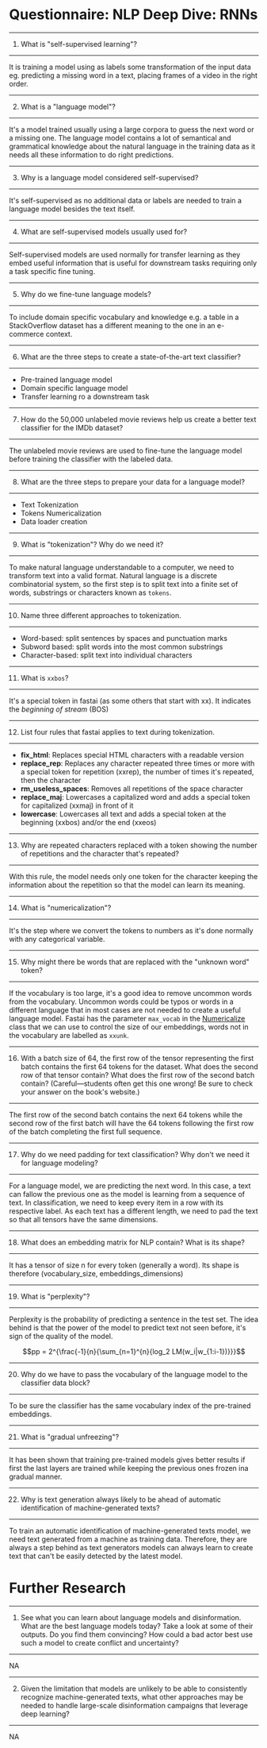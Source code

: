 # Questionnaire: NLP Deep Dive: RNNs

---
1. What is "self-supervised learning"?
---
It is training a model using as labels some transformation of the input data eg. predicting a missing word in a text, placing frames of a video in the right order.

---
2. What is a "language model"?
---
It's a model trained usually using a large corpora to guess the next word or a missing one. The language model contains a lot of semantical and grammatical knowledge about the natural language in the training data as it needs all these information to do right predictions.

---
3. Why is a language model considered self-supervised?
---
It's self-supervised as no additional data or labels are needed to train a language model besides the text itself.

---
4. What are self-supervised models usually used for?
---
Self-supervised models are used normally for transfer learning as they embed useful information that is useful for downstream tasks requiring only a task specific fine tuning.

---
5. Why do we fine-tune language models?
---
To include domain specific vocabulary and knowledge e.g. a table in a StackOverflow dataset has a different meaning to the one in an e-commerce context.

---
6. What are the three steps to create a state-of-the-art text classifier?
---
- Pre-trained language model
- Domain specific language model
- Transfer learning ro a downstream task

---
7. How do the 50,000 unlabeled movie reviews help us create a better text classifier for the IMDb dataset?
---
The unlabeled movie reviews are used to fine-tune the language model before training the classifier with the labeled data.

---
8. What are the three steps to prepare your data for a language model?
---
- Text Tokenization
- Tokens Numericalization
- Data loader creation

---
9. What is "tokenization"? Why do we need it?
---
To make natural language understandable to a computer, we need to transform text into a valid format. Natural language is a discrete combinatorial system, so the first step is to split text into a finite set of words, substrings or characters known as `tokens`.

---
10.  Name three different approaches to tokenization.
---
- Word-based: split sentences by spaces and punctuation marks
- Subword based: split words into the most common substrings 
- Character-based: split text into individual characters

---
11. What is `xxbos`?
---
It's a special token in fastai (as some others that start with xx). It indicates the *beginning of stream* (BOS)

---
12.  List four rules that fastai applies to text during tokenization.
---

- **fix_html**: Replaces special HTML characters with a readable version 
- **replace_rep**: Replaces any character repeated three times or more with a special token for repetition (xxrep), the number of times it's repeated, then the character
- **rm_useless_spaces**: Removes all repetitions of the space character
- **replace_maj**: Lowercases a capitalized word and adds a special token for capitalized (xxmaj) in front of it
- **lowercase**: Lowercases all text and adds a special token at the beginning (xxbos) and/or the end (xxeos)

---
13.   Why are repeated characters replaced with a token showing the number of repetitions and the character that's repeated?
---
With this rule, the model needs only one token for the character keeping the information about the repetition so that the model can learn its meaning.

---
14.  What is "numericalization"?
---
It's the step where we convert the tokens to numbers as it's done normally with any categorical variable.

---
15. Why might there be words that are replaced with the "unknown word" token?
---
If the vocabulary is too large, it's a good idea to remove uncommon words from the vocabulary. Uncommon words could be typos or words in a different language that in most cases are not needed to create a useful language model.
Fastai has the parameter `max_vocab` in the [Numericalize](https://docs.fast.ai/text.data.html#Numericalize) class that we can use to control the size of our embeddings, words not in the vocabulary are labelled as `xxunk`.

---
16. With a batch size of 64, the first row of the tensor representing the first batch contains the first 64 tokens for the dataset. What does the second row of that tensor contain? What does the first row of the second batch contain? (Careful—students often get this one wrong! Be sure to check your answer on the book's website.)
---
The first row of the second batch contains the next 64 tokens while the
second row of the first batch will have the 64 tokens following the first row of the batch completing the first full sequence.

---
17.  Why do we need padding for text classification? Why don't we need it for language modeling?
---
For a language model, we are predicting the next word. In this case, a text can fallow the previous one as the model is learning from a sequence of text.
In classification, we need to keep every item in a row with its respective label. As each text has a different length, we need to pad the text so that all tensors have the same dimensions.

---
18. What does an embedding matrix for NLP contain? What is its shape?
---
It has a tensor of size n for every token (generally a word). Its shape is therefore (vocabulary_size, embeddings_dimensions)

---
19. What is "perplexity"?
---
Perplexity is the probability of predicting a sentence in the test set. The idea behind is that the power of the model to predict text not seen before, it's sign of the quality of the model.

$$pp = 2^{\frac{-1}{n}{\sum_{n=1}^{n}{log_2 LM(w_i|w_{1:i-1})}}}$$

---
20.   Why do we have to pass the vocabulary of the language model to the classifier data block?
---
To be sure the classifier has the same vocabulary index of the pre-trained embeddings.

---
21.  What is "gradual unfreezing"?
---
It has been shown that training pre-trained models gives better results if first the last layers are trained while keeping the previous ones frozen ina gradual manner.

---
22. Why is text generation always likely to be ahead of automatic identification of machine-generated texts?
---
To train an automatic identification of machine-generated texts model, we need text generated from a machine as training data. Therefore, they are always a step behind as text generators models can always learn to create text that can't be easily detected by the latest model.

# Further Research

---
1. See what you can learn about language models and disinformation. What are the best language models today? Take a look at some of their outputs. Do you find them convincing? How could a bad actor best use such a model to create conflict and uncertainty?
---
NA

---
2. Given the limitation that models are unlikely to be able to consistently recognize machine-generated texts, what other approaches may be needed to handle large-scale disinformation campaigns that leverage deep learning?
---
NA
